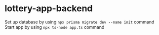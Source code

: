 # lottery-app-backend
Set up database by using `npx prisma migrate dev --name init` command
Start app by using `npx ts-node app.ts` command